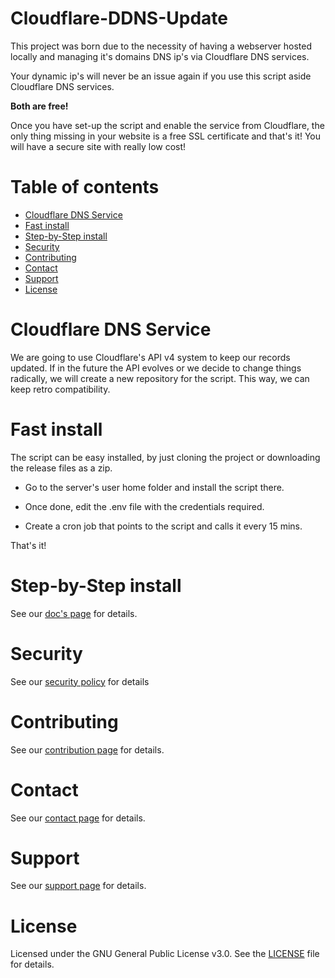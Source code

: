 # Cloudflare-DDNS-Update

This project was born due to the necessity of having a webserver hosted locally
and managing it's domains DNS ip's via Cloudflare DNS services.

Your dynamic ip's will never be an issue again if you use this script aside
Cloudflare DNS services.

**Both are free!**

Once you have set-up the script and enable the service from Cloudflare, the only
thing missing in your website is a free SSL certificate and that's it! You will
have a secure site with really low cost!


# Table of contents
- [Cloudflare DNS Service](#cloudflare-dns-service)
- [Fast install](#fast-install)
- [Step-by-Step install](#step-by-step-install)
- [Security](#security)
- [Contributing](#contributing)
- [Contact](#contact)
- [Support](#support)
- [License](#license)


# Cloudflare DNS Service

We are going to use Cloudflare's API v4 system to keep our records updated. If in
the future the API evolves or we decide to change things radically, we will create
a new repository for the script. This way, we can keep retro compatibility.


# Fast install

The script can be easy installed, by just cloning the project or downloading the
release files as a zip.

- Go to the server's user home folder and install the script there.

- Once done, edit the .env file with the credentials required.

- Create a cron job that points to the script and calls it every 15 mins.

That's it!


# Step-by-Step install

See our [doc's page](https://github.com/juanmcortez/Cloudflare-DDNS-Update/blob/master/CloudflareDDNS/docs/STEPBYSTEP.md) for details.


# Security

See our [security policy](https://github.com/juanmcortez/Cloudflare-DDNS-Update/blob/master/SECURITY.md) for details


# Contributing

See our [contribution page](https://github.com/juanmcortez/Cloudflare-DDNS-Update/blob/master/CONTRIBUTING.md) for details.


# Contact

See our [contact page](https://github.com/juanmcortez/Cloudflare-DDNS-Update/blob/master/CloudflareDDNS/docs/CONTACT.md) for details.


# Support

See our [support page](https://github.com/juanmcortez/Cloudflare-DDNS-Update/blob/master/CloudflareDDNS/docs/SUPPORT.md) for details.

# License

Licensed under the GNU General Public License v3.0. See the [LICENSE](https://github.com/juanmcortez/Cloudflare-DDNS-Update/blob/master/LICENSE) file for details.
